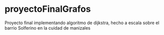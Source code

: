 # proyectoFinalGrafos
Proyecto final implementando algoritmo de dijkstra, hecho a escala sobre el barrio Solferino en la cuidad de manizales
